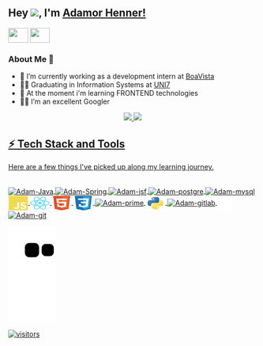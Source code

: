 ## Hey <img src="https://github.com/TheDudeThatCode/TheDudeThatCode/blob/master/Assets/Hi.gif" width="1px">, I'm [Adamor Henner!](https://www.linkedin.com/in/adamorhenner/) 

<div>
  
  <a href = "mailto:adamorhenner2@outlook.com"><img align="center" height="30" width="40" src="https://icongr.am/entypo/mail.svg?size=128&color=007bff" target="_blank"></a>
  <a href="https://www.linkedin.com/in/adamorhenner/" target="_blank"><img align="center" height="30" width="40" src="https://cdn.jsdelivr.net/gh/devicons/devicon/icons/linkedin/linkedin-original.svg" target="_blank"></a> 
  </div>

### About Me 🚀
- 🔭 I’m currently working as a development intern at [BoaVista](https://boavistatecnologia.com.br/)<br>
- 👨‍🎓 Graduating in Information Systems at [UNI7](https://www.uni7.edu.br/)<br>
- 🌱 At the moment i'm learning FRONTEND technologies
- 👨‍💻 I’m an excellent Googler

<div align="center">
  <a href="https://github.com/adamorhenner">
  <img height="180em" src="https://github-readme-stats.vercel.app/api?username=adamorhenner&show_icons=true&theme=dracula&include_all_commits=true&count_private=true"/>
  <img height="180em" src="https://github-readme-stats.vercel.app/api/top-langs/?username=adamorhenner&layout=compact&langs_count=7&theme=dracula"/>
</div>

## ⚡ Tech Stack and Tools
Here are a few things I've picked up along my learning journey.
<div style="display: inline_block"><br>
  <img align="center" alt="Adam-Java" height="30" width="40" src="https://cdn.jsdelivr.net/gh/devicons/devicon/icons/java/java-original.svg">
  <img align="center" alt="Adam-Spring" height="30" width="40" src="https://cdn.jsdelivr.net/gh/devicons/devicon/icons/spring/spring-original.svg">
  <img align="center" alt="Adam-jsf" height="30" width="40" src="https://user-images.githubusercontent.com/53570263/148131263-11d312df-bb24-43f6-918a-e392da04c3c3.png">
  <img align="center" alt="Adam-postgre" height="30" width="40" src="https://cdn.jsdelivr.net/gh/devicons/devicon/icons/postgresql/postgresql-original.svg" >
  <img align="center" alt="Adam-mysql" height="30" width="40" src="https://cdn.jsdelivr.net/gh/devicons/devicon/icons/mysql/mysql-original-wordmark.svg">
  <img align="center" alt="Adam-Js" height="30" width="40" src="https://raw.githubusercontent.com/devicons/devicon/master/icons/javascript/javascript-plain.svg">
  <img align="center" alt="Adam-React" height="30" width="40" src="https://raw.githubusercontent.com/devicons/devicon/master/icons/react/react-original.svg">
  <img align="center" alt="Adam-HTML" height="30" width="40" src="https://raw.githubusercontent.com/devicons/devicon/master/icons/html5/html5-original.svg">
  <img align="center" alt="Adam-CSS" height="30" width="40" src="https://raw.githubusercontent.com/devicons/devicon/master/icons/css3/css3-original.svg">
  <img align="center" alt="Adam-prime" height="30" width="120" src="https://user-images.githubusercontent.com/53570263/148130185-5591c302-5efe-475d-ac41-48842e33e96d.png">
  <img align="center" alt="Adam-Python" height="30" width="40" src="https://raw.githubusercontent.com/devicons/devicon/master/icons/python/python-original.svg">
  <img align="center" alt="Adam-gitlab" height="30" width="40" src="https://cdn.jsdelivr.net/gh/devicons/devicon/icons/gitlab/gitlab-original.svg">
  <img align="center" alt="Adam-github" height="30" width="30" src="https://github.com/Aakarsh-B/trying-repos/blob/master/github.svg">
  <img align="center" alt="Adam-git" height="30" width="40" src="https://cdn.jsdelivr.net/gh/devicons/devicon/icons/git/git-original.svg">
</div>
  

  ![Snake animation](https://github.com/adamorhenner/adamorhenner/blob/output/github-contribution-grid-snake.svg)

  ![visitors](https://visitor-badge.laobi.icu/badge?page_id=adamorhenner.adamorhenner)
